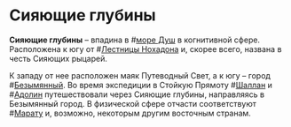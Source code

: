 # Сияющие глубины

**Сияющие глубины** – впадина в #[море Душ](locations/sea-of-souls) в когнитивной сфере. Расположена к югу от #[Лестницы Нохадона](locations/nohadons-stairways) и, скорее всего, названа в честь Сияющих рыцарей. 

К западу от нее расположен маяк Путеводный Свет, а к югу – город #[Безымянный](locations/nameless). Во время экспедиции в Стойкую Прямоту #[Шаллан](characters/shallan) и #[Адолин](characters/adolin) путешествовали через Сияющие глубины, направляясь в Безымянный город. В физической сфере отчасти соответствуют #[Марату](locations/marat) и, возможно, некоторым другим восточным странам.
